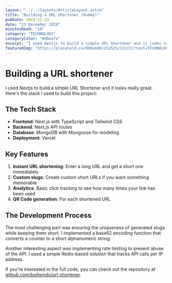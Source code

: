 ```yaml
---
layout: "../../layouts/ArticleLayout.astro"
title: "Building a URL shortener (Dummy)"
pubDate: 2024-12-23
date: "23 December 2024"
minutesRead: "10"
category: "TECHNOLOGY"
categoryColor: "#dbeafe"
excerpt: "I used Nextjs to build a simple URL Shortener and it looks really great and here's the stack I used to build this project. Learn about the implementation details and key features."
featuredImg: "https://placehold.co/800x600/252525/CCCCCC?text=TECHNOLOGY"
---
```


# Building a URL shortener

I used Nextjs to build a simple URL Shortener and it looks really great. Here's the stack I used to build this project:

## The Tech Stack

- **Frontend**: Next.js with TypeScript and Tailwind CSS
- **Backend**: Next.js API routes
- **Database**: MongoDB with Mongoose for modeling
- **Deployment**: Vercel

## Key Features

1. **Instant URL shortening**: Enter a long URL and get a short one immediately
2. **Custom slugs**: Create custom short URLs if you want something memorable
3. **Analytics**: Basic click tracking to see how many times your link has been used
4. **QR Code generation**: For each shortened URL

## The Development Process

The most challenging part was ensuring the uniqueness of generated slugs while keeping them short. I implemented a base62 encoding function that converts a counter to a short alphanumeric string.

Another interesting aspect was implementing rate limiting to prevent abuse of the API. I used a simple Redis-based solution that tracks API calls per IP address.

If you're interested in the full code, you can check out the repository at [github.com/boihendo/url-shortener](https://github.com/boihendo/url-shortener).
